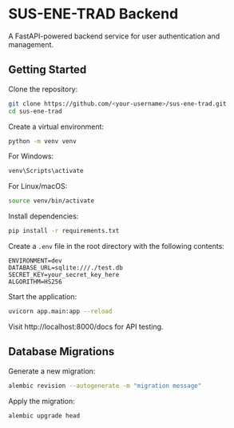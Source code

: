 # SUS-ENE-TRAD Backend

A FastAPI-powered backend service for user authentication and management.

## Getting Started

Clone the repository:

```bash
git clone https://github.com/<your-username>/sus-ene-trad.git
cd sus-ene-trad
```

Create a virtual environment:

```bash
python -m venv venv
```

For Windows:

```bash
venv\Scripts\activate
```

For Linux/macOS:

```bash
source venv/bin/activate
```

Install dependencies:

```bash
pip install -r requirements.txt
```

Create a `.env` file in the root directory with the following contents:

```env
ENVIRONMENT=dev
DATABASE_URL=sqlite:///./test.db
SECRET_KEY=your_secret_key_here
ALGORITHM=HS256
```

Start the application:

```bash
uvicorn app.main:app --reload
```

Visit http://localhost:8000/docs for API testing.

## Database Migrations

Generate a new migration:

```bash
alembic revision --autogenerate -m "migration message"
```

Apply the migration:

```bash
alembic upgrade head
```